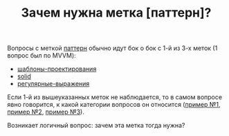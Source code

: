 ﻿---
title: "Зачем нужна метка [паттерн]?"
se.owner.user_id: 276432
se.owner.display_name: "return"
se.owner.link: "https://ru.meta.stackoverflow.com/users/276432/return"
se.link: "https://ru.meta.stackoverflow.com/questions/11680/%d0%97%d0%b0%d1%87%d0%b5%d0%bc-%d0%bd%d1%83%d0%b6%d0%bd%d0%b0-%d0%bc%d0%b5%d1%82%d0%ba%d0%b0-%d0%bf%d0%b0%d1%82%d1%82%d0%b5%d1%80%d0%bd"
se.question_id: 11680
se.post_type: question
---
<p>Вопросы с меткой <a href="https://ru.stackoverflow.com/questions/tagged/%d0%bf%d0%b0%d1%82%d1%82%d0%b5%d1%80%d0%bd" class="post-tag" title="показать вопросы с меткой [паттерн]" rel="tag">паттерн</a> обычно идут бок о бок с 1-й из 3-х меток (1 вопрос был по MVVM):</p>
<ul>
<li><a href="https://ru.stackoverflow.com/questions/tagged/%d1%88%d0%b0%d0%b1%d0%bb%d0%be%d0%bd%d1%8b-%d0%bf%d1%80%d0%be%d0%b5%d0%ba%d1%82%d0%b8%d1%80%d0%be%d0%b2%d0%b0%d0%bd%d0%b8%d1%8f" class="post-tag" title="показать вопросы с меткой [шаблоны-проектирования]" rel="tag">шаблоны-проектирования</a></li>
<li><a href="https://ru.stackoverflow.com/questions/tagged/solid" class="post-tag" title="показать вопросы с меткой [solid]" rel="tag">solid</a></li>
<li><a href="https://ru.stackoverflow.com/questions/tagged/%d1%80%d0%b5%d0%b3%d1%83%d0%bb%d1%8f%d1%80%d0%bd%d1%8b%d0%b5-%d0%b2%d1%8b%d1%80%d0%b0%d0%b6%d0%b5%d0%bd%d0%b8%d1%8f" class="post-tag" title="показать вопросы с меткой [регулярные-выражения]" rel="tag">регулярные-выражения</a></li>
</ul>
<p>Если 1-й из вышеуказанных меток не наблюдается, то в самом вопросе явно говорится, к какой категории вопросов он относится (<a href="https://ru.stackoverflow.com/questions/1319490/%d0%a4%d0%b0%d0%b1%d1%80%d0%b8%d1%87%d0%bd%d1%8b%d0%b9-%d0%bf%d0%b0%d1%82%d1%82%d0%b5%d1%80%d0%bd-%d0%bf%d1%80%d0%be%d0%b5%d0%ba%d1%82%d0%b8%d1%80%d0%be%d0%b2%d0%b0%d0%bd%d0%b8%d1%8f-%d0%bd%d0%b0-c">пример №1</a>, <a href="https://ru.stackoverflow.com/questions/1318363/unity-2d-3d-c-solid">пример №2</a>, <a href="https://ru.stackoverflow.com/questions/1253894/%d0%9a%d0%b0%d0%ba-%d0%bf%d1%80%d0%b8-%d0%b2%d0%b0%d0%bb%d0%b8%d0%b4%d0%b0%d1%86%d0%b8%d0%b8-%d0%be%d1%81%d1%82%d0%b0%d0%b2%d0%b8%d1%82%d1%8c-%d1%82%d0%be%d0%bb%d1%8c%d0%ba%d0%be-%d0%be%d0%b4%d0%b8%d0%bd-%d0%bf%d1%80%d0%be%d0%b1%d0%b5%d0%bb-%d0%bc%d0%b5%d0%b6%d0%b4%d1%83-%d0%b4%d0%b2%d1%83%d1%85-%d1%81%d0%bb%d0%be%d0%b2">пример №3</a>).</p>
<p>Возникает логичный вопрос: зачем эта метка тогда нужна?</p>
